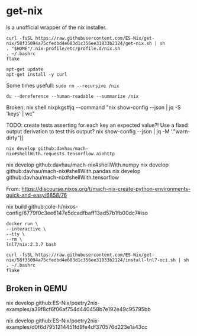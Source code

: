# get-nix
Is a unofficial wrapper of the nix installer.


```
curl -fsSL https://raw.githubusercontent.com/ES-Nix/get-nix/58f35094a75cfedbd4e683d1c356ee31833b2124/get-nix.sh | sh
. "$HOME"/.nix-profile/etc/profile.d/nix.sh
. ~/.bashrc
flake
```

```
apt-get update
apt-get install -y curl
```

Some times usefull:
`sudo rm --recursive /nix`

`du --dereference --human-readable --summarize /nix`


Broken:
nix shell nixpkgs#jq --command "nix show-config --json | jq -S 'keys' | wc"

TODO: create tests asserting for each key an expected value?! 
Use a fixed output derivation to test this output?
nix show-config --json | jq -M '."warn-dirty"[]


`nix develop github:davhau/mach-nix#shellWith.requests.tensorflow.aiohttp`

nix develop github:davhau/mach-nix#shellWith.numpy
nix develop github:davhau/mach-nix#shellWith.pandas
nix develop github:davhau/mach-nix#shellWith.tensorflow

From: https://discourse.nixos.org/t/mach-nix-create-python-environments-quick-and-easy/6858/76

nix build github:cole-h/nixos-config/6779f0c3ee6147e5dcadfbaff13ad57b1fb00dc7#iso


```
docker run \
--interactive \
--tty \
--rm \
lnl7/nix:2.3.7 bash
```

```
curl -fsSL https://raw.githubusercontent.com/ES-Nix/get-nix/58f35094a75cfedbd4e683d1c356ee31833b2124/install-lnl7-oci.sh | sh
. ~/.bashrc
flake
```


## Broken in QEMU

nix develop github:ES-Nix/poetry2nix-examples/a39f8cf6f06af754d440458b7e192e49c95795bb

nix develop github:ES-Nix/poetry2nix-examples/d0f6d7951214451fd9fe4df370576d223e1a43cc
